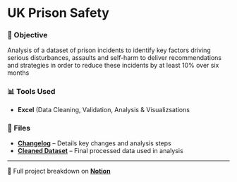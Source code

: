 # UK Prison Safety

### 🎯 Objective
Analysis of a dataset of prison incidents to identify key factors driving serious disturbances, 
assaults and self-harm to deliver recommendations and strategies in order to 
reduce these incidents by at least 10% over six months

### 📊 Tools Used
- **Excel** (Data Cleaning, Validation, Analysis & Visualizsations

### 📂 Files
- **[Changelog](./changelog.txt)** – Details key changes and analysis steps
- **[Cleaned Dataset](./prison-incidents.xlsx)** – Final processed data used in analysis
  
---

🔗 Full project breakdown on **[Notion](https://gray-diascia-2f7.notion.site/Thane-Macdonald-Data-Portfolio-19f009096b56801cbf3ce5c6d4b54608)**
